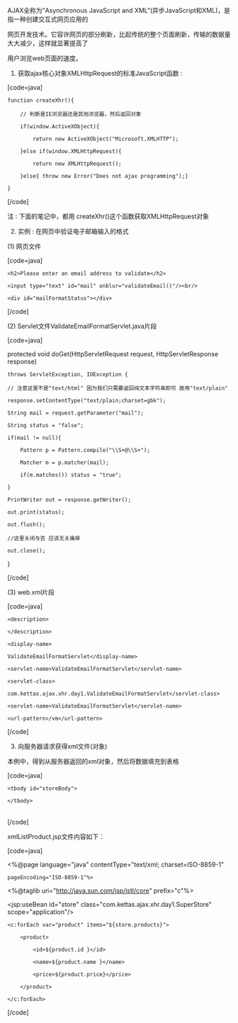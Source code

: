 AJAX全称为"Asynchronous JavaScript and XML"(异步JavaScript和XML)，是指一种创建交互式网页应用的
网页开发技术。它容许网页的部分刷新，比起传统的整个页面刷新，传输的数据量大大减少，这样就显著提高了
用户浏览web页面的速度。
1)  获取ajax核心对象XMLHttpRequest的标准JavaScript函数 : 
[code=java]
	function createXhr(){
		// 判断是IE浏览器还是其他浏览器，然后返回对象
		if(window.ActiveXObject){
			return new ActiveXObject("Microsoft.XMLHTTP");
		}else if(window.XMLHttpRequest){
			return new XMLHttpRequest();
		}else{ throw new Error("Does not ajax programming");}
	}
[/code]	
注 : 下面的笔记中，都用 createXhr()这个函数获取XMLHttpRequest对象
2)  实例 : 在网页中验证电子邮箱输入的格式
(1) 网页文件
[code=java]
<title>Validate Email Format</title>
<!-- createXhr()以及其他工具函数都在utils.js中 -->
<script type="text/javascript" src="js/utils.js"></script>

<script type="text/javascript">			
	//以下是标准的步骤，要牢记
	var xhr = null;
	function validateEmail(){
		xhr = createXhr();// 获取XMLHttpRequest对象
// 要提交到服务器的请求，escape函数用于除去字符串两端空格，$函数根据id获得对象(此方法在util.js中)  vm是servlet的访问地址
		var url = "vm?mail=" + escape($("mail").value);
		/* 指定发送的方式、接受请求的页面(或servlet)、是否采用异步回调
		 * 参数也可以是("GET", url, true)
		 * true是默认的，故可省略不写，表示采用异步回调
		 */
		xhr.open("GET", url);
		// 指定异步回调函数
		xhr.onreadystatechange = displayStatus;
		
		// 若采用POST方式提交请求，这里就必须发送请求体，这里是GET方式，故为NULL
			   //请求体的设置xhr.setRequestHeader(“Content-Type”,”application/x-www-form-urlencoded”);
		xhr.send(null);
	}
	//异步回调函数的实现
	function displayStatus(){
// readyState是服务端状态， 0代表无状态，1代表建立连接，2准备发送数据，3正在发送数据 ，等于4表明对请求响应完毕，该返回客户端的数据都返回了
		if(xhr.readyState == 4){
			// status是客户端状态，等于200表明数据已经存在于缓存，可以直接拿来使用了
400 url出错，500内部出错
			if(xhr.status == 200){
				var status = $("mailFormatStatus");
				// 获得服务器返回的文本数据
				var mailStatus = xhr.responseText;
				if(mailStatus == "true"){
					status.innerHTML = "valid email format";
				}else{ status.innerHTML = "invalid email format";	}
			}else{// 获得客户端状态值以及对应的描述性文本
				errorHandler(xhr.status, xhr.statusText);}
		}else{ status.innerHTML = "please wait..."; }}
</script>
</head>
<body>
	<h2>Please enter an email address to validate</h2>
	<input type="text" id="mail" onblur="validateEmail()"/><br/>
	<div id="mailFormatStatus"></div>
</body>
</html>
[/code]		
(2) Servlet文件ValidateEmailFormatServlet.java片段
[code=java]
protected void doGet(HttpServletRequest request, HttpServletResponse response) 
	throws ServletException, IOException {
	// 注意这里不是"text/html" 因为我们只需要返回纯文本字符串即可 故用"text/plain"
	response.setContentType("text/plain;charset=gbk");
	String mail = request.getParameter("mail");
	String status = "false";
	if(mail != null){
		Pattern p = Pattern.compile("\\S+@\\S+");
		Matcher m = p.matcher(mail);
		if(m.matches()) status = "true";
	}
	PrintWriter out = response.getWriter();
	out.print(status);
	out.flush();
	//这里关闭与否 应该无关痛痒
	out.close();
}
[/code]
(3) web.xml片段
[code=java]
<servlet>
	<description>
	</description>
	<display-name>
	ValidateEmailFormatServlet</display-name>
	<servlet-name>ValidateEmailFormatServlet</servlet-name>
	<servlet-class>
	com.kettas.ajax.xhr.day1.ValidateEmailFormatServlet</servlet-class>
</servlet>
<servlet-mapping>
	<servlet-name>ValidateEmailFormatServlet</servlet-name>
	<url-pattern>/vm</url-pattern>
</servlet-mapping>
[/code]		
3)  向服务器请求获得xml文件(对象)
本例中，得到从服务器返回的xml对象，然后将数据填充到表格
[code=java]
<title>Online super store</title>
<script type="text/javascript" src="js/utils.js"></script>
<script type="text/javascript">
	var xhr = null;
	function initStore(){
		xhr = createXhr();
		xhr.open("GET", "xmlListProduct.jsp");
		xhr.onreadystatechange = display;
		xhr.send(null);
	}
	
	function display(){
		if(xhr.readyState == 4){
			if(xhr.status == 200){
				fillStoreTable(xhr.responseXML);
			}else{
				errorHandler(xhr.status, xhr.statusText);
			}}}
	function fillStoreTable(productsRoot){
		// 将xml数据，填充表格，具体过程略
		...
	}
</script>
</head>
<body onload="initStore();">
<table id="storeTable">
	<tbody id="storeBody">
	</tbody>
</table>
</html>
[/code]	
xmlListProduct.jsp文件内容如下：
[code=java] 
<!-- 注意，客户端需要的是xml文件，故这里是"text/xml" -->
<%@page language="java" contentType="text/xml; charset=ISO-8859-1"
	pageEncoding="ISO-8859-1"%>
<%@taglib uri="http://java.sun.com/jsp/jstl/core" prefix="c"%>
<jsp:useBean id="store" class="com.kettas.ajax.xhr.day1.SuperStore" scope="application"/>
<products>
	<c:forEach var="product" items="${store.products}">
		<product>
			<id>${product.id }</id>
			<name>${product.name }</name>
			<price>${product.price}</price>
		</product>
	</c:forEach>
</products>
[/code]